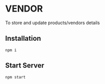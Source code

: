# VENDOR
To store and update products/vendors details

## Installation

```
npm i
````

## Start Server

```
npm start
```